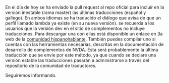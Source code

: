 <!-- 
.. title: Actualizadas traducciones: añadida traducción para el mensaje de alerta de perfil lambda existente
.. slug: actualizadas-traducciones-anadida-traduccion-para-el-mensaje-de-alerta-de-perfil-lambda-existente
.. date: 2017-05-27 13:23:02 UTC+02:00
.. tags: 
.. category: 
.. link: 
.. description: 
.. type: text
.. author: Iván Novegil
-->

En el día de hoy se ha enviado la pull request al repo oficial para incluír en la versión inestable (rama master) las últimas traducciones (español y gallego). En ambos idiomas se ha traducido el diálogo que avisa de que un perfil llamado lambda ya existe (en su nueva versión). se recuerda a los usuarios que la versión dev en el sitio de complementos no incluye traducciones. Para descargar una con ellas está disponible un enlace en [la web de la [comunidad hispanohablante](https://nvdaes.github.io). También puedes compilar uno si cuentas con las herramientas necesarias, descritas en la documentación de desarrollo de complementos de NVDA.
Esta será probablemente la última traducción que se envíe por este método, ya que cuando se declare una versión estable las traducciones pasarán a administrarse a través del repositorio de la comunidad de traductores.

Seguiremos informando.
